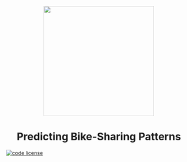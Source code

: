 <div align="center">
  <a href="https://github.com/iamrajiv/Predicting-Bike-Sharing-Patterns">
    <img
      src="https://s3.amazonaws.com/video.udacity-data.com/topher/2018/August/5b68a9b1_bikeshare-li/bikeshare-li.jpg"
      height="300"
      width="300px"
    />
  </a>
  <br />
  <h1>Predicting Bike-Sharing Patterns</h1>
</div>

[![code license](https://img.shields.io/badge/license-mit-blue.svg?longCache=true&style=for-the-badge)](https://choosealicense.com/licenses/mit/)
